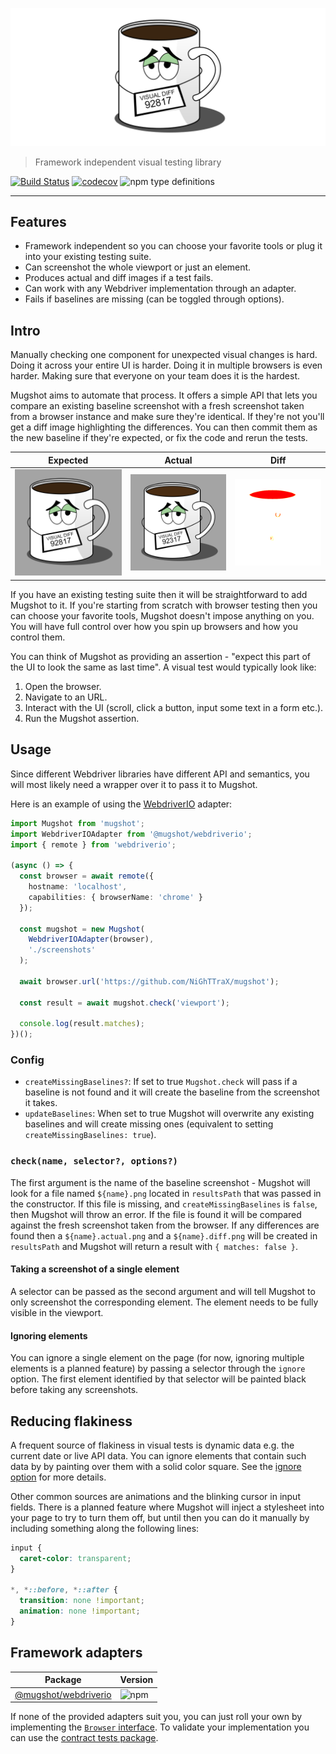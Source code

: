 ![logo](logo.png)

> Framework independent visual testing library

[![Build Status](https://travis-ci.com/NiGhTTraX/mugshot.svg?branch=master)](https://travis-ci.com/NiGhTTraX/mugshot) [![codecov](https://codecov.io/gh/NiGhTTraX/mugshot/branch/master/graph/badge.svg)](https://codecov.io/gh/NiGhTTraX/mugshot) ![npm type definitions](https://img.shields.io/npm/types/mugshot.svg)

----

## Features

- Framework independent so you can choose your favorite tools or plug it into your existing testing suite.
- Can screenshot the whole viewport or just an element.
- Produces actual and diff images if a test fails.
- Can work with any Webdriver implementation through an adapter.
- Fails if baselines are missing (can be toggled through options).


## Intro

Manually checking one component for unexpected visual changes is hard. Doing it across your entire UI is harder. Doing it in multiple browsers is even harder. Making sure that everyone on your team does it is the hardest.

Mugshot aims to automate that process. It offers a simple API that lets you compare an existing baseline screenshot with a fresh screenshot taken from a browser instance and make sure they're identical. If they're not you'll get a diff image highlighting the differences. You can then commit them as the new baseline if they're expected, or fix the code and rerun the tests.

Expected | Actual | Diff
---------|--------|-----
![expected](./expected.png) | ![actual](./actual.png) | ![diff](./diff.png)

If you have an existing testing suite then it will be straightforward to add Mugshot to it. If you're starting from scratch with browser testing then you can choose your favorite tools, Mugshot doesn't impose anything on you. You will have full control over how you spin up browsers and how you control them. 

You can think of Mugshot as providing an assertion - "expect this part of the UI to look the same as last time". A visual test would typically look like:

1. Open the browser.
2. Navigate to an URL.
3. Interact with the UI (scroll, click a button, input some text in a form etc.).
4. Run the Mugshot assertion.


## Usage

Since different Webdriver libraries have different API and semantics, you will most likely need a wrapper over it to pass it to Mugshot.

Here is an example of using the [WebdriverIO](https://webdriver.io/) adapter:

```typescript
import Mugshot from 'mugshot';
import WebdriverIOAdapter from '@mugshot/webdriverio';
import { remote } from 'webdriverio';

(async () => {
  const browser = await remote({
    hostname: 'localhost',
    capabilities: { browserName: 'chrome' }
  });
  
  const mugshot = new Mugshot(
    WebdriverIOAdapter(browser),
    './screenshots'
  );
  
  await browser.url('https://github.com/NiGhTTraX/mugshot');
  
  const result = await mugshot.check('viewport');
  
  console.log(result.matches);
})();
```

### Config

- `createMissingBaselines?`: If set to true `Mugshot.check` will pass if a baseline is not found and it will create the baseline from the screenshot it takes.
- `updateBaselines`: When set to true Mugshot will overwrite any existing baselines and will create missing ones (equivalent to setting `createMissingBaselines: true`).


### `check(name, selector?, options?)`

The first argument is the name of the baseline screenshot - Mugshot will look for a file named `${name}.png` located in `resultsPath` that was passed in the constructor. If this file is missing, and `createMissingBaselines` is `false`, then Mugshot will throw an error. If the file is found it will be compared against the fresh screenshot taken from the browser. If any differences are found then a `${name}.actual.png` and a `${name}.diff.png` will be created in `resultsPath` and Mugshot will return a result with `{ matches: false }`.


#### Taking a screenshot of a single element

A selector can be passed as the second argument and will tell Mugshot to only screenshot the corresponding element. The element needs to be fully visible in the viewport.


#### Ignoring elements

You can ignore a single element on the page (for now, ignoring multiple elements is a planned feature) by passing a selector through the `ignore` option. The first element identified by that selector will be painted black before taking any screenshots.


## Reducing flakiness

A frequent source of flakiness in visual tests is dynamic data e.g. the current date or live API data. You can ignore elements that contain such data by by painting over them with a solid color square. See the [ignore option](./packages/mugshot/README.md#ignoring-elements) for more details.

Other common sources are animations and the blinking cursor in input fields. There is a planned feature where Mugshot will inject a stylesheet into your page to try to turn them off, but until then you can do it manually by including something along the following lines:

```css
input {
  caret-color: transparent;
}

*, *::before, *::after {
  transition: none !important;
  animation: none !important;
}
```


## Framework adapters

Package | Version
--------|--------
[@mugshot/webdriverio](./packages/webdriverio) | ![npm](https://img.shields.io/npm/v/@mugshot/webdriverio.svg)

If none of the provided adapters suit you, you can just roll your own by implementing the [`Browser` interface](./packages/mugshot/src/interfaces/browser.ts). To validate your implementation you can use the [contract tests package](./packages/browser-contract).
